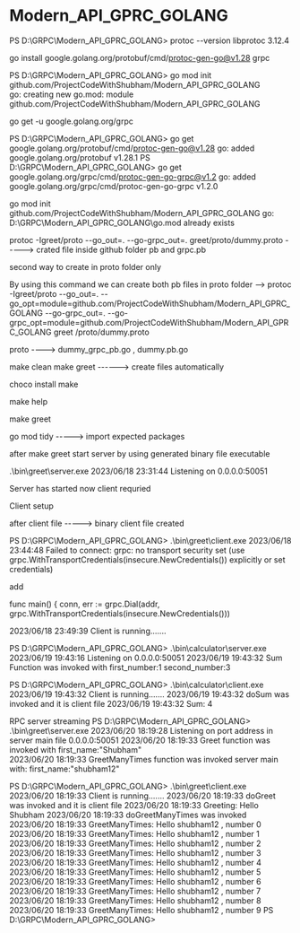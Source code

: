 # Modern_API_GPRC_GOLANG


PS D:\GRPC\Modern_API_GPRC_GOLANG> protoc --version
libprotoc 3.12.4

 go install google.golang.org/protobuf/cmd/protoc-gen-go@v1.28
 grpc

 PS D:\GRPC\Modern_API_GPRC_GOLANG> go mod init github.com/ProjectCodeWithShubham/Modern_API_GPRC_GOLANG        
go: creating new go.mod: module github.com/ProjectCodeWithShubham/Modern_API_GPRC_GOLANG

go get -u google.golang.org/grpc

PS D:\GRPC\Modern_API_GPRC_GOLANG> go get google.golang.org/protobuf/cmd/protoc-gen-go@v1.28
go: added google.golang.org/protobuf v1.28.1
PS D:\GRPC\Modern_API_GPRC_GOLANG> go get google.golang.org/grpc/cmd/protoc-gen-go-grpc@v1.2
go: added google.golang.org/grpc/cmd/protoc-gen-go-grpc v1.2.0



go mod init github.com/ProjectCodeWithShubham/Modern_API_GPRC_GOLANG
go: D:\GRPC\Modern_API_GPRC_GOLANG\go.mod already exists

protoc -Igreet/proto --go_out=. --go-grpc_out=. greet/proto/dummy.proto
-----> crated file inside github folder pb and grpc.pb


second way to create in proto folder only

By using this command we can create both pb files in proto folder
-->  protoc -Igreet/proto --go_out=. --go_opt=module=github.com/ProjectCodeWithShubham/Modern_API_GPRC_GOLANG  --go-grpc_out=. --go-grpc_opt=module=github.com/ProjectCodeWithShubham/Modern_API_GPRC_GOLANG greet
/proto/dummy.proto

proto ----> dummy_grpc_pb.go , dummy.pb.go

make clean
make greet ------>  create files automatically 

choco install make

make help


make greet

go mod tidy
-----> import expected packages 

after make greet start server by using generated binary file executable 

.\bin\greet\server.exe
2023/06/18 23:31:44 Listening on 0.0.0.0:50051

Server has started now client requried 

Client setup

after client file -----> binary client file created 

PS D:\GRPC\Modern_API_GPRC_GOLANG> .\bin\greet\client.exe
2023/06/18 23:44:48 Failed to connect: grpc: no transport security set (use grpc.WithTransportCredentials(insecure.NewCredentials()) explicitly or set credentials) 

add

func main() {
	conn, err := grpc.Dial(addr, grpc.WithTransportCredentials(insecure.NewCredentials()))


2023/06/18 23:49:39 Client is running.......





PS D:\GRPC\Modern_API_GPRC_GOLANG> .\bin\calculator\server.exe
2023/06/19 19:43:16 Listening on 0.0.0.0:50051
2023/06/19 19:43:32 Sum Function was invoked with first_number:1  second_number:3


PS D:\GRPC\Modern_API_GPRC_GOLANG> .\bin\calculator\client.exe
2023/06/19 19:43:32 Client is running.......
2023/06/19 19:43:32 doSum was invoked and it is client file 
2023/06/19 19:43:32 Sum: 4






RPC server streaming 
PS D:\GRPC\Modern_API_GPRC_GOLANG> .\bin\greet\server.exe
2023/06/20 18:19:28 Listening on port address in server main file 0.0.0.0:50051
2023/06/20 18:19:33 Greet function was invoked with first_name:"Shubham"   
2023/06/20 18:19:33 GreetManyTimes function was invoked server main with: first_name:"shubham12"

PS D:\GRPC\Modern_API_GPRC_GOLANG> .\bin\greet\client.exe
2023/06/20 18:19:33 Client is running.......
2023/06/20 18:19:33 doGreet was invoked and it is client file 
2023/06/20 18:19:33 Greeting: Hello Shubham
2023/06/20 18:19:33 doGreetManyTimes was invoked
2023/06/20 18:19:33 GreetManyTimes: Hello shubham12 , number 0 
2023/06/20 18:19:33 GreetManyTimes: Hello shubham12 , number 1 
2023/06/20 18:19:33 GreetManyTimes: Hello shubham12 , number 2 
2023/06/20 18:19:33 GreetManyTimes: Hello shubham12 , number 3 
2023/06/20 18:19:33 GreetManyTimes: Hello shubham12 , number 4 
2023/06/20 18:19:33 GreetManyTimes: Hello shubham12 , number 5 
2023/06/20 18:19:33 GreetManyTimes: Hello shubham12 , number 6 
2023/06/20 18:19:33 GreetManyTimes: Hello shubham12 , number 7 
2023/06/20 18:19:33 GreetManyTimes: Hello shubham12 , number 8 
2023/06/20 18:19:33 GreetManyTimes: Hello shubham12 , number 9 
PS D:\GRPC\Modern_API_GPRC_GOLANG> 
